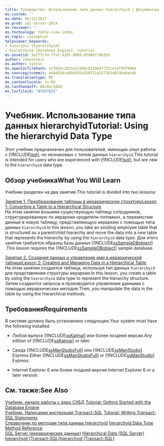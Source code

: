 ```yaml
---
title: Руководство. Использование типа данных hierarchyid | Документация Майкрософт
ms.custom: ''
ms.date: 06/13/2017
ms.prod: sql-server-2014
ms.reviewer: ''
ms.technology: table-view-index
ms.topic: conceptual
helpviewer_keywords:
- tutorials [hierarchyid]
- hierarchyid [Database Engine], tutorial
ms.assetid: 5a7f7cfd-7faf-439f-8085-8fd6bf7db355
author: stevestein
ms.author: sstein
ms.openlocfilehash: a735b4c2b51e1c680c8129647733ce1efd9f9984
ms.sourcegitcommit: ad4d92dce894592a259721a1571b1d8736abacdb
ms.translationtype: MT
ms.contentlocale: ru-RU
ms.lasthandoff: 08/04/2020
ms.locfileid: "87657625"
---
```

# <a name="tutorial-using-the-hierarchyid-data-type"></a><span data-ttu-id="835f2-102">Учебник. Использование типа данных hierarchyid</span><span class="sxs-lookup"><span data-stu-id="835f2-102">Tutorial: Using the hierarchyid Data Type</span></span>
  <span data-ttu-id="835f2-103">Этот учебник предназначен для пользователей, имеющих опыт работы с [!INCLUDE[tsql](../../includes/tsql-md.md)], но незнакомых с типом данных `hierarchyid`.</span><span class="sxs-lookup"><span data-stu-id="835f2-103">This tutorial is intended for users who are experienced with [!INCLUDE[tsql](../../includes/tsql-md.md)], but are new to the `hierarchyid` data type.</span></span>  
  
## <a name="what-you-will-learn"></a><span data-ttu-id="835f2-104">Обзор учебника</span><span class="sxs-lookup"><span data-stu-id="835f2-104">What You Will Learn</span></span>  
 <span data-ttu-id="835f2-105">Учебник разделен на два занятия.</span><span class="sxs-lookup"><span data-stu-id="835f2-105">This tutorial is divided into two lessons:</span></span>  
  
 [<span data-ttu-id="835f2-106">Занятие 1. Преобразование таблицы в иерархическую структуру</span><span class="sxs-lookup"><span data-stu-id="835f2-106">Lesson 1: Converting a Table to a Hierarchical Structure</span></span>](lesson-1-converting-a-table-to-a-hierarchical-structure.md)  
 <span data-ttu-id="835f2-107">На этом занятии возьмем существующую таблицу сотрудников, структурированную по иерархии «родители-потомки», и переместим данные в новую таблицу, представляющую иерархию с помощью типа данных `hierarchyid`.</span><span class="sxs-lookup"><span data-stu-id="835f2-107">In this lesson, you take an existing employee table that is structured as a parent/child hierarchy and move the data into a new table that represents the hierarchy by using the `hierarchyid` data type.</span></span> <span data-ttu-id="835f2-108">Для этого занятия требуется образец базы данных [!INCLUDE[ssSampleDBobject](../../includes/sssampledbobject-md.md)] .</span><span class="sxs-lookup"><span data-stu-id="835f2-108">This lesson requires the [!INCLUDE[ssSampleDBobject](../../includes/sssampledbobject-md.md)] sample database.</span></span>  
  
 [<span data-ttu-id="835f2-109">Занятие 2. Создание данных и управление ими в иерархической таблице</span><span class="sxs-lookup"><span data-stu-id="835f2-109">Lesson 2: Creating and Managing Data in a Hierarchical Table</span></span>](lesson-2-creating-and-managing-data-in-a-hierarchical-table.md)  
 <span data-ttu-id="835f2-110">На этом занятии создается таблица, используя тип данных `hierarchyid` для представления структуры иерархии.</span><span class="sxs-lookup"><span data-stu-id="835f2-110">In this lesson, you create a table by using the `hierarchyid` data type to represent the hierarchy structure.</span></span> <span data-ttu-id="835f2-111">Затем создаются запросы и производится управление данными с помощью иерархических методов.</span><span class="sxs-lookup"><span data-stu-id="835f2-111">Then, you manipulate the data in the table by using the hierarchical methods.</span></span>  
  
## <a name="requirements"></a><span data-ttu-id="835f2-112">Требования</span><span class="sxs-lookup"><span data-stu-id="835f2-112">Requirements</span></span>  
 <span data-ttu-id="835f2-113">В системе должно быть установлено следующее.</span><span class="sxs-lookup"><span data-stu-id="835f2-113">Your system must have the following installed:</span></span>  
  
-   <span data-ttu-id="835f2-114">Любой выпуск [!INCLUDE[ssKatmai](../../includes/sskatmai-md.md)] или более поздней версии.</span><span class="sxs-lookup"><span data-stu-id="835f2-114">Any edition of [!INCLUDE[ssKatmai](../../includes/sskatmai-md.md)] or later.</span></span>  
  
-   <span data-ttu-id="835f2-115">Среда [!INCLUDE[ssManStudioFull](../../includes/ssmanstudiofull-md.md)] или [!INCLUDE[ssManStudio](../../includes/ssmanstudio-md.md)] Express.</span><span class="sxs-lookup"><span data-stu-id="835f2-115">Either [!INCLUDE[ssManStudioFull](../../includes/ssmanstudiofull-md.md)] or [!INCLUDE[ssManStudio](../../includes/ssmanstudio-md.md)] Express.</span></span>  
  
-   <span data-ttu-id="835f2-116">Internet Explorer 6 или более поздней версии.</span><span class="sxs-lookup"><span data-stu-id="835f2-116">Internet Explorer 6 or a later version.</span></span>  
  
## <a name="see-also"></a><span data-ttu-id="835f2-117">См. также:</span><span class="sxs-lookup"><span data-stu-id="835f2-117">See Also</span></span>  
 <span data-ttu-id="835f2-118">[Учебник. начало работы с ядро СУБД](../tutorial-getting-started-with-the-database-engine.md) </span><span class="sxs-lookup"><span data-stu-id="835f2-118">[Tutorial: Getting Started with the Database Engine](../tutorial-getting-started-with-the-database-engine.md) </span></span>  
 <span data-ttu-id="835f2-119">[Учебник. Написание инструкций Transact-SQL](../../t-sql/tutorial-writing-transact-sql-statements.md) </span><span class="sxs-lookup"><span data-stu-id="835f2-119">[Tutorial: Writing Transact-SQL Statements](../../t-sql/tutorial-writing-transact-sql-statements.md) </span></span>  
 <span data-ttu-id="835f2-120">[Справочник по методам типа данных hierarchyid](/sql/t-sql/data-types/hierarchyid-data-type-method-reference) </span><span class="sxs-lookup"><span data-stu-id="835f2-120">[hierarchyid Data Type Method Reference](/sql/t-sql/data-types/hierarchyid-data-type-method-reference) </span></span>  
 <span data-ttu-id="835f2-121">[SQL Server &#40;иерархических данных&#41;](../hierarchical-data-sql-server.md) </span><span class="sxs-lookup"><span data-stu-id="835f2-121">[Hierarchical Data &#40;SQL Server&#41;](../hierarchical-data-sql-server.md) </span></span>  
 [<span data-ttu-id="835f2-122">hierarchyid (Transact-SQL)</span><span class="sxs-lookup"><span data-stu-id="835f2-122">hierarchyid &#40;Transact-SQL&#41;</span></span>](/sql/t-sql/data-types/hierarchyid-data-type-method-reference)  
  
  
